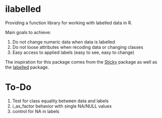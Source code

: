 # ilabelled

Providing a function library for working with labelled data in R. 

Main goals to achieve:
  1. Do not change numeric data when data is labelled
  2. Do not loose attributes when recoding data or changing classes
  3. Easy access to applied labels (easy to see, easy to change)
  
The inspiration for this package comes from the [Sticky](https://github.com/cran/sticky) package as well as the [labelled](https://github.com/larmarange/labelled) package.

# To-Do

  1. Test for class equality between data and labels 
  2. i_as_factor behavior with single NA/NULL values
  3. control for NA in labels
